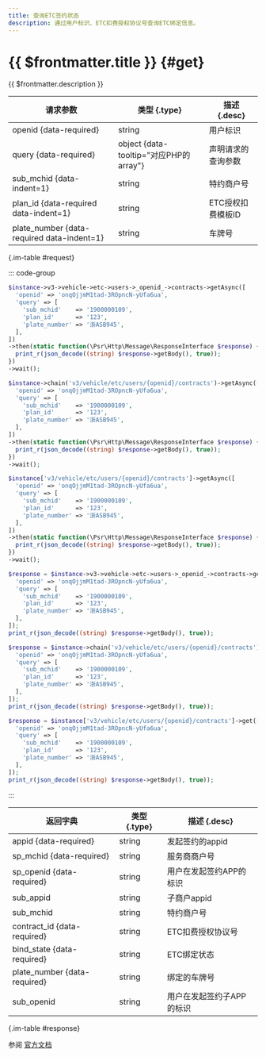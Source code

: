 ```yaml
---
title: 查询ETC签约状态
description: 通过用户标识、ETC扣费授权协议号查询ETC绑定信息。
---
```


# {{ $frontmatter.title }} {#get}

{{ $frontmatter.description }}

| 请求参数 | 类型 {.type} | 描述 {.desc}
| --- | --- | ---
| openid {data-required} | string | 用户标识
| query {data-required} | object {data-tooltip="对应PHP的array"} | 声明请求的查询参数
| sub_mchid {data-indent=1} | string | 特约商户号
| plan_id {data-required data-indent=1} | string | ETC授权扣费模板ID
| plate_number {data-required data-indent=1} | string | 车牌号

{.im-table #request}

::: code-group

```php [异步纯链式]
$instance->v3->vehicle->etc->users->_openid_->contracts->getAsync([
  'openid' => 'onqOjjmM1tad-3ROpncN-yUfa6ua',
  'query' => [
    'sub_mchid'    => '1900000109',
    'plan_id'      => '123',
    'plate_number' => '浙ASB945',
  ],
])
->then(static function(\Psr\Http\Message\ResponseInterface $response) {
  print_r(json_decode((string) $response->getBody(), true));
})
->wait();
```

```php [异步声明式]
$instance->chain('v3/vehicle/etc/users/{openid}/contracts')->getAsync([
  'openid' => 'onqOjjmM1tad-3ROpncN-yUfa6ua',
  'query' => [
    'sub_mchid'    => '1900000109',
    'plan_id'      => '123',
    'plate_number' => '浙ASB945',
  ],
])
->then(static function(\Psr\Http\Message\ResponseInterface $response) {
  print_r(json_decode((string) $response->getBody(), true));
})
->wait();
```

```php [异步属性式]
$instance['v3/vehicle/etc/users/{openid}/contracts']->getAsync([
  'openid' => 'onqOjjmM1tad-3ROpncN-yUfa6ua',
  'query' => [
    'sub_mchid'    => '1900000109',
    'plan_id'      => '123',
    'plate_number' => '浙ASB945',
  ],
])
->then(static function(\Psr\Http\Message\ResponseInterface $response) {
  print_r(json_decode((string) $response->getBody(), true));
})
->wait();
```

```php [同步纯链式]
$response = $instance->v3->vehicle->etc->users->_openid_->contracts->get([
  'openid' => 'onqOjjmM1tad-3ROpncN-yUfa6ua',
  'query' => [
    'sub_mchid'    => '1900000109',
    'plan_id'      => '123',
    'plate_number' => '浙ASB945',
  ],
]);
print_r(json_decode((string) $response->getBody(), true));
```

```php [同步声明式]
$response = $instance->chain('v3/vehicle/etc/users/{openid}/contracts')->get([
  'openid' => 'onqOjjmM1tad-3ROpncN-yUfa6ua',
  'query' => [
    'sub_mchid'    => '1900000109',
    'plan_id'      => '123',
    'plate_number' => '浙ASB945',
  ],
]);
print_r(json_decode((string) $response->getBody(), true));
```

```php [同步属性式]
$response = $instance['v3/vehicle/etc/users/{openid}/contracts']->get([
  'openid' => 'onqOjjmM1tad-3ROpncN-yUfa6ua',
  'query' => [
    'sub_mchid'    => '1900000109',
    'plan_id'      => '123',
    'plate_number' => '浙ASB945',
  ],
]);
print_r(json_decode((string) $response->getBody(), true));
```

:::

| 返回字典 | 类型 {.type} | 描述 {.desc}
| --- | --- | ---
| appid {data-required} | string | 发起签约的appid
| sp_mchid {data-required} | string | 服务商商户号
| sp_openid {data-required} | string | 用户在发起签约APP的标识
| sub_appid | string | 子商户appid
| sub_mchid | string | 特约商户号
| contract_id {data-required} | string | ETC扣费授权协议号
| bind_state {data-required} | string | ETC绑定状态
| plate_number {data-required} | string | 绑定的车牌号
| sub_openid | string | 用户在发起签约子APP的标识

{.im-table #response}

参阅 [官方文档](https://pay.weixin.qq.com/wiki/doc/apiv3_partner/Offline/apis/chapter4_4_5.shtml)
